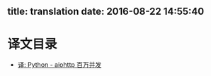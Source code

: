 title: translation
date: 2016-08-22 14:55:40
---


# 译文目录


- [译: Python - aiohttp 百万并发](asyncio-aiohttp.html)







